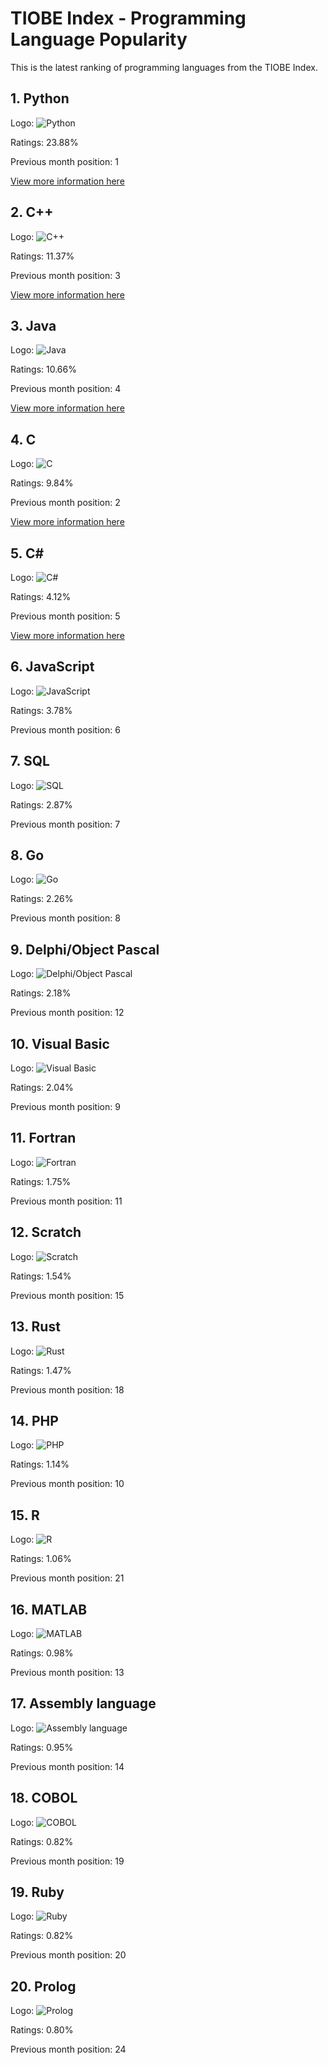 # TIOBE Index - Programming Language Popularity

This is the latest ranking of programming languages from the TIOBE Index.

## 1. Python
Logo: ![Python](https://www.tiobe.com/wp-content/themes/tiobe/tiobe-index/images/Python.png)

Ratings: 23.88%

Previous month position: 1

[View more information here](Python.md)

## 2. C++
Logo: ![C++](https://www.tiobe.com/wp-content/themes/tiobe/tiobe-index/images/C__.png)

Ratings: 11.37%

Previous month position: 3

[View more information here](C++.md)

## 3. Java
Logo: ![Java](https://www.tiobe.com/wp-content/themes/tiobe/tiobe-index/images/Java.png)

Ratings: 10.66%

Previous month position: 4

[View more information here](Java.md)

## 4. C
Logo: ![C](https://www.tiobe.com/wp-content/themes/tiobe/tiobe-index/images/C.png)

Ratings: 9.84%

Previous month position: 2

[View more information here](C.md)

## 5. C#
Logo: ![C#](https://www.tiobe.com/wp-content/themes/tiobe/tiobe-index/images/C_.png)

Ratings: 4.12%

Previous month position: 5

[View more information here](C#.md)

## 6. JavaScript
Logo: ![JavaScript](https://www.tiobe.com/wp-content/themes/tiobe/tiobe-index/images/JavaScript.png)

Ratings: 3.78%

Previous month position: 6

## 7. SQL
Logo: ![SQL](https://www.tiobe.com/wp-content/themes/tiobe/tiobe-index/images/SQL.png)

Ratings: 2.87%

Previous month position: 7

## 8. Go
Logo: ![Go](https://www.tiobe.com/wp-content/themes/tiobe/tiobe-index/images/Go.png)

Ratings: 2.26%

Previous month position: 8

## 9. Delphi/Object Pascal
Logo: ![Delphi/Object Pascal](https://www.tiobe.com/wp-content/themes/tiobe/tiobe-index/images/Delphi_Object_Pascal.png)

Ratings: 2.18%

Previous month position: 12

## 10. Visual Basic
Logo: ![Visual Basic](https://www.tiobe.com/wp-content/themes/tiobe/tiobe-index/images/Visual_Basic.png)

Ratings: 2.04%

Previous month position: 9

## 11. Fortran
Logo: ![Fortran](https://www.tiobe.com/wp-content/themes/tiobe/tiobe-index/images/Fortran.png)

Ratings: 1.75%

Previous month position: 11

## 12. Scratch
Logo: ![Scratch](https://www.tiobe.com/wp-content/themes/tiobe/tiobe-index/images/Scratch.png)

Ratings: 1.54%

Previous month position: 15

## 13. Rust
Logo: ![Rust](https://www.tiobe.com/wp-content/themes/tiobe/tiobe-index/images/Rust.png)

Ratings: 1.47%

Previous month position: 18

## 14. PHP
Logo: ![PHP](https://www.tiobe.com/wp-content/themes/tiobe/tiobe-index/images/PHP.png)

Ratings: 1.14%

Previous month position: 10

## 15. R
Logo: ![R](https://www.tiobe.com/wp-content/themes/tiobe/tiobe-index/images/R.png)

Ratings: 1.06%

Previous month position: 21

## 16. MATLAB
Logo: ![MATLAB](https://www.tiobe.com/wp-content/themes/tiobe/tiobe-index/images/MATLAB.png)

Ratings: 0.98%

Previous month position: 13

## 17. Assembly language
Logo: ![Assembly language](https://www.tiobe.com/wp-content/themes/tiobe/tiobe-index/images/Assembly_language.png)

Ratings: 0.95%

Previous month position: 14

## 18. COBOL
Logo: ![COBOL](https://www.tiobe.com/wp-content/themes/tiobe/tiobe-index/images/COBOL.png)

Ratings: 0.82%

Previous month position: 19

## 19. Ruby
Logo: ![Ruby](https://www.tiobe.com/wp-content/themes/tiobe/tiobe-index/images/Ruby.png)

Ratings: 0.82%

Previous month position: 20

## 20. Prolog
Logo: ![Prolog](https://www.tiobe.com/wp-content/themes/tiobe/tiobe-index/images/Prolog.png)

Ratings: 0.80%

Previous month position: 24

